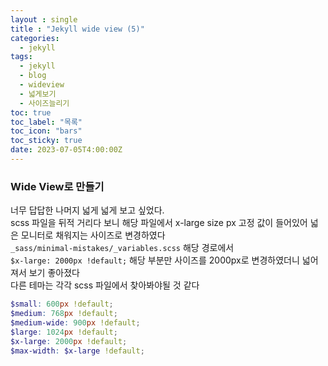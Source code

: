 ```yaml
---
layout : single
title : "Jekyll wide view (5)"
categories:
  - jekyll
tags:
  - jekyll
  - blog
  - wideview
  - 넓게보기 
  - 사이즈늘리기
toc: true
toc_label: "목록"
toc_icon: "bars"
toc_sticky: true
date: 2023-07-05T4:00:00Z
---
```

### Wide View로 만들기

너무 답답한 나머지 넓게 넓게 보고 싶었다.<br>
scss 파일을 뒤적 거리다 보니 해당 파일에서 x-large size px 고정 값이 들어있어 넓은 모니터로 채워지는 사이즈로 변경하였다<br>
`_sass/minimal-mistakes/_variables.scss` 해당 경로에서 <br>
`$x-large: 2000px !default;` 해당 부분만 사이즈를 2000px로 변경하였더니 넓어져서 보기 좋아졌다 <br>
다른 테마는 각각 scss 파일에서 찾아봐야될 것 같다

~~~scss
$small: 600px !default;
$medium: 768px !default;
$medium-wide: 900px !default;
$large: 1024px !default;
$x-large: 2000px !default;
$max-width: $x-large !default;
~~~